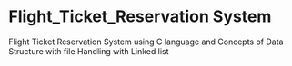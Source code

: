 # Flight_Ticket_Reservation System
Flight Ticket Reservation System using C language and Concepts of Data Structure with file Handling with Linked list
